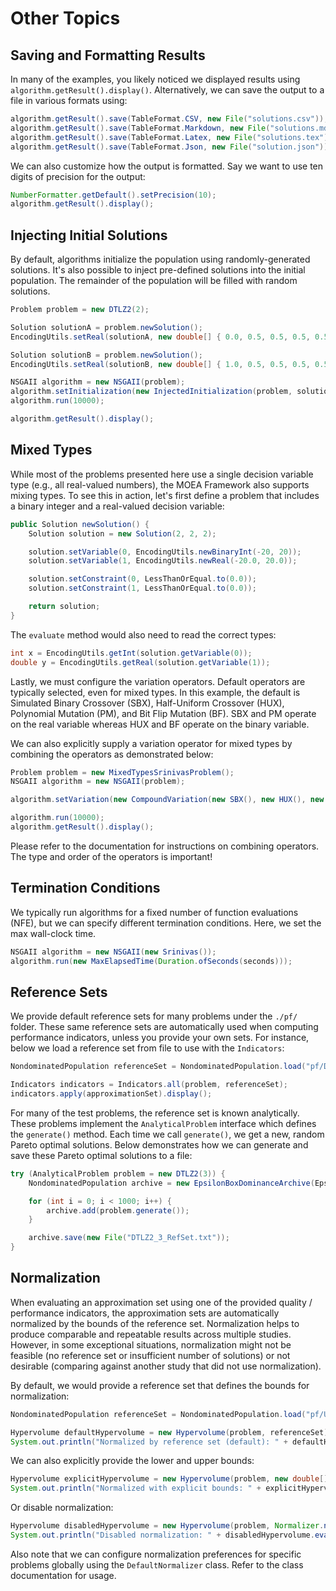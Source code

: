 # Other Topics

## Saving and Formatting Results

In many of the examples, you likely noticed we displayed results using `algorithm.getResult().display()`.
Alternatively, we can save the output to a file in various formats using:

<!-- java:examples/org/moeaframework/examples/misc/SaveAndFormatResultsExample.java [41:44] -->

```java
algorithm.getResult().save(TableFormat.CSV, new File("solutions.csv"));
algorithm.getResult().save(TableFormat.Markdown, new File("solutions.md"));
algorithm.getResult().save(TableFormat.Latex, new File("solutions.tex"));
algorithm.getResult().save(TableFormat.Json, new File("solution.json"));
```

We can also customize how the output is formatted.  Say we want to use ten digits of precision
for the output:

<!-- java:examples/org/moeaframework/examples/misc/SaveAndFormatResultsExample.java [47:48] -->

```java
NumberFormatter.getDefault().setPrecision(10);
algorithm.getResult().display();
```

## Injecting Initial Solutions

By default, algorithms initialize the population using randomly-generated solutions.  It's also possible to inject
pre-defined solutions into the initial population.  The remainder of the population will be filled with random
solutions.

<!-- java:examples/org/moeaframework/examples/misc/InjectSolutionsExample.java [34:46] -->

```java
Problem problem = new DTLZ2(2);

Solution solutionA = problem.newSolution();
EncodingUtils.setReal(solutionA, new double[] { 0.0, 0.5, 0.5, 0.5, 0.5, 0.5, 0.5, 0.5, 0.5, 0.5, 0.5 });

Solution solutionB = problem.newSolution();
EncodingUtils.setReal(solutionB, new double[] { 1.0, 0.5, 0.5, 0.5, 0.5, 0.5, 0.5, 0.5, 0.5, 0.5, 0.5 });

NSGAII algorithm = new NSGAII(problem);
algorithm.setInitialization(new InjectedInitialization(problem, solutionA, solutionB));
algorithm.run(10000);

algorithm.getResult().display();
```

## Mixed Types

While most of the problems presented here use a single decision variable type (e.g., all real-valued numbers), the MOEA
Framework also supports mixing types.  To see this in action, let's first define a problem that includes a binary integer
and a real-valued decision variable:

<!-- java:examples/org/moeaframework/examples/misc/MixedTypesExample.java [63:73] -->

```java
public Solution newSolution() {
    Solution solution = new Solution(2, 2, 2);

    solution.setVariable(0, EncodingUtils.newBinaryInt(-20, 20));
    solution.setVariable(1, EncodingUtils.newReal(-20.0, 20.0));

    solution.setConstraint(0, LessThanOrEqual.to(0.0));
    solution.setConstraint(1, LessThanOrEqual.to(0.0));

    return solution;
}
```

The `evaluate` method would also need to read the correct types:

<!-- java:examples/org/moeaframework/examples/misc/MixedTypesExample.java [49:50] -->

```java
int x = EncodingUtils.getInt(solution.getVariable(0));
double y = EncodingUtils.getReal(solution.getVariable(1));
```

Lastly, we must configure the variation operators.  Default operators are typically selected, even for mixed types.
In this example, the default is Simulated Binary Crossover (SBX), Half-Uniform Crossover (HUX), Polynomial Mutation
(PM), and Bit Flip Mutation (BF).  SBX and PM operate on the real variable whereas HUX and BF operate on the
binary variable.

We can also explicitly supply a variation operator for mixed types by combining the operators as demonstrated below:

<!-- java:examples/org/moeaframework/examples/misc/MixedTypesExample.java [78:84] -->

```java
Problem problem = new MixedTypesSrinivasProblem();
NSGAII algorithm = new NSGAII(problem);

algorithm.setVariation(new CompoundVariation(new SBX(), new HUX(), new PM(), new BitFlip()));

algorithm.run(10000);
algorithm.getResult().display();
```

Please refer to the documentation for instructions on combining operators.  The type and order of the operators is
important!

## Termination Conditions

We typically run algorithms for a fixed number of function evaluations (NFE), but we can specify different termination
conditions.  Here, we set the max wall-clock time.

<!-- java:examples/org/moeaframework/examples/misc/MaxTimeTerminationExample.java [35:36] -->

```java
NSGAII algorithm = new NSGAII(new Srinivas());
algorithm.run(new MaxElapsedTime(Duration.ofSeconds(seconds)));
```

## Reference Sets

We provide default reference sets for many problems under the `./pf/` folder.  These same reference sets are
automatically used when computing performance indicators, unless you provide your own sets.  For instance, below
we load a reference set from file to use with the `Indicators`:

<!-- java:examples/Example2.java [44:47] -->

```java
NondominatedPopulation referenceSet = NondominatedPopulation.load("pf/DTLZ2.2D.pf");

Indicators indicators = Indicators.all(problem, referenceSet);
indicators.apply(approximationSet).display();
```

For many of the test problems, the reference set is known analytically.  These problems implement the
`AnalyticalProblem` interface which defines the `generate()` method.  Each time we call `generate()`, we get
a new, random Pareto optimal solutions.  Below demonstrates how we can generate and save these Pareto optimal solutions
to a file:

<!-- java:examples/org/moeaframework/examples/misc/GenerateReferenceSetExample.java [36:44] -->

```java
try (AnalyticalProblem problem = new DTLZ2(3)) {
    NondominatedPopulation archive = new EpsilonBoxDominanceArchive(Epsilons.of(0.01));

    for (int i = 0; i < 1000; i++) {
        archive.add(problem.generate());
    }

    archive.save(new File("DTLZ2_3_RefSet.txt"));
}
```

## Normalization

When evaluating an approximation set using one of the provided quality / performance indicators, the approximation sets
are automatically normalized by the bounds of the reference set.  Normalization helps to produce comparable and
repeatable results across multiple studies.  However, in some exceptional situations, normalization might not be
feasible (no reference set or insufficient number of solutions) or not desirable (comparing against another study
that did not use normalization).

By default, we would provide a reference set that defines the bounds for normalization:

<!-- java:examples/org/moeaframework/examples/misc/NormalizationExample.java [44:47] -->


```java
NondominatedPopulation referenceSet = NondominatedPopulation.load("pf/UF1.pf");

Hypervolume defaultHypervolume = new Hypervolume(problem, referenceSet);
System.out.println("Normalized by reference set (default): " + defaultHypervolume.evaluate(approximationSet.copy()));
```

We can also explicitly provide the lower and upper bounds:

<!-- java:examples/org/moeaframework/examples/misc/NormalizationExample.java [50:51] -->

```java
Hypervolume explicitHypervolume = new Hypervolume(problem, new double[] { 0.0, 0.0 }, new double[] { 2.0, 2.0 });
System.out.println("Normalized with explicit bounds: " + explicitHypervolume.evaluate(approximationSet));
```

Or disable normalization:

<!-- java:examples/org/moeaframework/examples/misc/NormalizationExample.java [54:55] -->

```java
Hypervolume disabledHypervolume = new Hypervolume(problem, Normalizer.none());
System.out.println("Disabled normalization: " + disabledHypervolume.evaluate(approximationSet));
```

Also note that we can configure normalization preferences for specific problems globally using the
`DefaultNormalizer` class.  Refer to the class documentation for usage.
